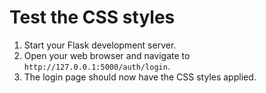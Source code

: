 # Test the CSS styles

1. Start your Flask development server.
2. Open your web browser and navigate to `http://127.0.0.1:5000/auth/login`.
3. The login page should now have the CSS styles applied.
